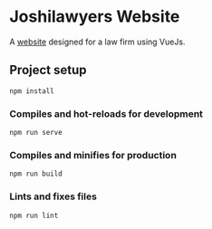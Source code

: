 # Joshilawyers Website

A [website](http://joshilawyers.com/) designed for a law firm using VueJs.

## Project setup
`npm install`

### Compiles and hot-reloads for development
`npm run serve`

### Compiles and minifies for production
`npm run build`

### Lints and fixes files
`npm run lint`
